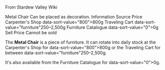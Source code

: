 From Stardew Valley Wiki

Metal Chair Can be placed as decoration. Information Source Price Carpenter's Shop data-sort-value="800"&gt;800g Traveling Cart data-sort-value="furniture"250–2,500g Furniture Catalogue data-sort-value="0"&gt;0g Sell Price Cannot be sold

The **Metal Chair** is a piece of furniture. It can rotate into daily stock at the Carpenter's Shop for data-sort-value="800"&gt;800g or the Traveling Cart for between data-sort-value="furniture"250–2,500g.

It's also available from the Furniture Catalogue for data-sort-value="0"&gt;0g.